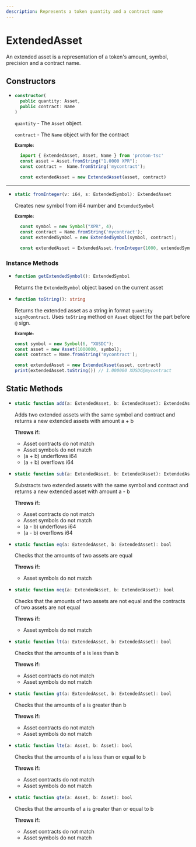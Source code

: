 ```yaml
---
description: Represents a token quantity and a contract name
---
```


# ExtendedAsset

An extended asset is a representation of a token's amount, symbol, precision and a contract name.

## Constructors

* ```ts
  constructor(
    public quantity: Asset,
    public contract: Name
  )
  ```
    `quantity` -  The `Asset` object.
      
    `contract` - The `Name` object with for the contract
    
    <sub>**Example:**</sub>
    ```ts
      import { ExtendedAsset, Asset, Name } from 'proton-tsc'
      const asset = Asset.fromString("1.0000 XPR");
      const contract =  Name.fromString('mycontract');
      
      const extendedAsset = new ExtendedAsset(asset, contract)
    ```
 
----------------------------------------------------------------

* ```ts
  static fromInteger(v: i64, s: ExtendedSymbol): ExtendedAsset
  ```
    Creates new symbol from i64 number and `ExtendedSymbol`

    <sub>**Example:**</sub>
    ```ts
      const symbol = new Symbol("XPR", 4);
      const contract = Name.fromString('mycontract');
      const extendedSymbol = new ExtendedSymbol(symbol, contract);

      const extendedAsset = ExtendedAsset.fromInteger(1000, extendedSymbol);
    ```

### Instance Methods

* ```ts
  function getExtendedSymbol(): ExtendedSymbol
  ```
  Returns the `ExtendedSymbol` object based on the current asset

* ```ts
  function toString(): string
  ```
  Returns the extended asset as a string in format `quantity sign@contract`.
  Uses `toString` method on `Asset` object for the part before `@` sign.

  <sub>**Example:**</sub>
  ```ts
  const symbol = new Symbol(6, "XUSDC");
  const asset = new Asset(1000000, symbol);
  const contract = Name.fromString('mycontract');

  const extendedAsset = new ExtendedAsset(asset, contract)
  print(extendedAsset.toString()) // 1.000000 XUSDC@mycontract
  ```

## Static Methods
* ```ts
  static function add(a: ExtendedAsset, b: ExtendedAsset): ExtendedAsset
  ```
  Adds two extended assets with the same symbol and contract and returns a new extended assets with amount a + b

  **Throws if:**
    - Asset contracts do not match
    - Asset symbols do not match
    - (a + b) underflows i64
    - (a + b) overflows i64

* ```ts
  static function sub(a: ExtendedAsset, b: ExtendedAsset): ExtendedAsset
  ```
  Substracts two extended assets with the same symbol and contract and returns a new extended asset with amount a - b

  **Throws if:**
    - Asset contracts do not match
    - Asset symbols do not match
    - (a - b) underflows i64
    - (a - b) overflows i64

* ```ts
  static function eq(a: ExtendedAsset, b: ExtendedAsset): bool
  ```
  Checks that the amounts of two assets are equal
  
  **Throws if:**
    - Asset symbols do not match

* ```ts
  static function neq(a: ExtendedAsset, b: ExtendedAsset): bool
  ```
  Checks that the amounts of two assets are not equal and the contracts of two assets are not equal

  **Throws if:**
    - Asset symbols do not match
  
* ```ts
  static function lt(a: ExtendedAsset, b: ExtendedAsset): bool
  ```
  Checks that the amounts of a is less than b

  **Throws if:**
    - Asset contracts do not match
    - Asset symbols do not match

* ```ts
  static function gt(a: ExtendedAsset, b: ExtendedAsset): bool
  ```
  Checks that the amounts of a is greater than b

  **Throws if:**
    - Asset contracts do not match
    - Asset symbols do not match

* ```ts
  static function lte(a: Asset, b: Asset): bool
  ```
  Checks that the amounts of a is less than or equal to b

  **Throws if:**
    - Asset contracts do not match
    - Asset symbols do not match

* ```ts
  static function gte(a: Asset, b: Asset): bool
  ```
  Checks that the amounts of a is greater than or equal to b

  **Throws if:**
    - Asset contracts do not match
    - Asset symbols do not match